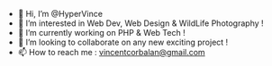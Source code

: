 - 👋 Hi, I’m @HyperVince
- 👀 I’m interested in Web Dev, Web Design & WildLife Photography !
- 🌱 I’m currently working on PHP & Web Tech !
- 💞️ I’m looking to collaborate on any new exciting project !
- 📫 How to reach me : vincentcorbalan@gmail.com

<!---
HyperVince/HyperVince is a ✨ special ✨ repository because its `README.md` (this file) appears on your GitHub profile.
You can click the Preview link to take a look at your changes.

--->
